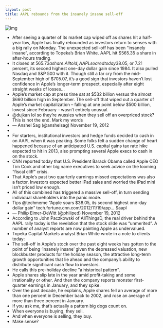 ```yaml
---
layout: post
title: AAPL rebounds from the insanely insane sell-off
---
```

![img](http://media.idownloadblog.com/wp-content/uploads/2012/11/AAPL-20121120.jpg)
* After seeing a quarter of its market cap wiped off as shares hit a half-year low, Apple has finally rebounded as investors return to senses with a big rally on Monday. The unexpected sell-off has been “insanely insane”, according to Topeka’s Brian White. AAPL hit $565.35 a share in after-hours trading.
* It closed at $565.73 a share. All told, AAPL soared today $38.05, or 7.21 percent, its second highest one-day dollar gain since 1984. It also pulled Nasdaq and S&P 500 with it. Though still a far cry from the mid-September high of $705.07, it’s a good sign that investors haven’t lost confidence in Apple’s longer-term prospect, especially after eight straight weeks of losses…
* Apple’s market cap at press time sat at $532 billion versus the almost $660 billion high in September. The sell-off that wiped out a quarter of Apple’s market capitalization – falling at one point below $500 billion, lowest since February – wasn’t entirely unusual.
* @dujkan lol so they’re wussies when they sell off an overpriced stock? This is not the end. Mark my words
* — Anshel Sag (@anshelsag) November 19, 2012
*  
* For starters, institutional investors and hedge funds decided to cash in on AAPL when it was peaking. Some folks felt a sudden change of heart happened because of an anticipated U.S. capital gains tax rate hike expected to hit in 2013, also prompting several Apple execs to cash in on the stock.
* CNN reported today that U.S. President Barack Obama called Apple CEO Tim Cook and other big name executives to seek advice on the looming “fiscal cliff” crisis.
* That Apple’s past two quarterly earnings missed expectations was also a factor. Investors expected better iPad sales and worried the iPad mini isn’t priced low enough.
* All of this combined has triggered a massive sell-off, in turn sending individual shareholders into the panic mode.
* Tips @techmeme “Apple soars $38.05, its second highest one-day dollar gain” tech.fortune.cnn.com/2012/11/19/app… $aapl
* — Philip Elmer-DeWitt (@philiped) November 19, 2012
* According to John Paczkowski of AllThingsD, the real driver behind the AAPL rally today is the revelation that the stock slide was “unmerited”. A number of analyst reports are now painting Apple as undervalued.
* Topeka Capital Markets analyst Brian White wrote in a note to clients today:
* The sell-off in Apple’s stock over the past eight weeks has gotten to the point of being ‘insanely insane’ given the depressed valuation, new blockbuster products for the holiday season, the attractive long-term growth opportunities that lie ahead and the company’s ability to distribute significant cash flow to investors.
* He calls this pre-holiday decline “a historical pattern”.
* Apple shares slip late in the year amid profit-taking and some irrationality or other. And then the company reports monster first-quarter earnings in January, and they spike.
* Over the past decade, he explains, Apple shares fell an average of more than one percent in December back to 2002, and rose an average of more than three percent in January.
* If you ask me, that’s actually a pattern big dogs count on.
* When everyone is buying, they sell.
* And when everyone is selling, they buy.
* Make sense?

